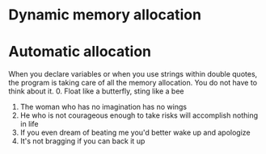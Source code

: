 # Dynamic memory allocation
# Automatic allocation
When you declare variables or when you use strings within double quotes, the program is taking care of all the memory allocation. You do not have to think about it.
0. Float like a butterfly, sting like a bee
1. The woman who has no imagination has no wings
2. He who is not courageous enough to take risks will accomplish nothing in life
3. If you even dream of beating me you'd better wake up and apologize
4. It's not bragging if you can back it up

